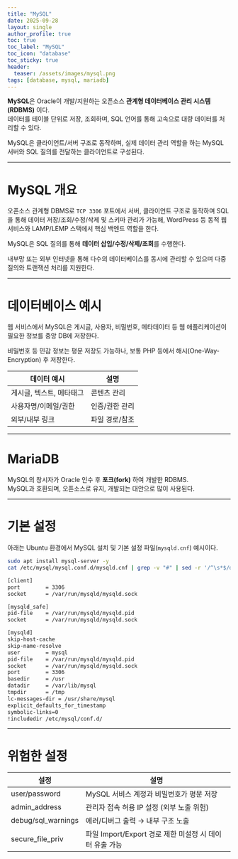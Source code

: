 ```yaml
---
title: "MySQL"
date: 2025-09-28
layout: single
author_profile: true
toc: true
toc_label: "MySQL"
toc_icon: "database"
toc_sticky: true
header:
  teaser: /assets/images/mysql.png
tags: [database, mysql, mariadb]
---
```


**MySQL**은 Oracle이 개발/지원하는 오픈소스 **관계형 데이터베이스 관리 시스템(RDBMS)** 이다.  
데이터를 테이블 단위로 저장, 조회하며, SQL 언어를 통해 고속으로 대량 데이터를 처리할 수 있다.  

MySQL은 클라이언트/서버 구조로 동작하며, 실제 데이터 관리 역할을 하는 MySQL 서버와 SQL 질의를 전달하는 클라이언트로 구성된다.

---

# MySQL 개요

오픈소스 관계형 DBMS로 `TCP 3306` 포트에서 서버, 클라이언트 구조로 동작하며 SQL을 통해 데이터 저장/조회/수정/삭제 및 스키마 관리가 가능해, WordPress 등 동적 웹서비스와 LAMP/LEMP 스택에서 핵심 백엔드 역할을 한다.

MySQL은 SQL 질의를 통해 **데이터 삽입/수정/삭제/조회**를 수행한다.  

내부망 또는 외부 인터넷을 통해 다수의 데이터베이스를 동시에 관리할 수 있으며 다중 질의와 트랜잭션 처리를 지원한다.

---

# 데이터베이스 예시

웹 서비스에서 MySQL은 게시글, 사용자, 비밀번호, 메타데이터 등 웹 애플리케이션이 필요한 정보를 중앙 DB에 저장한다.  

비밀번호 등 민감 정보는 평문 저장도 가능하나, 보통 PHP 등에서 해시(One-Way-Encryption) 후 저장한다.

| 데이터 예시 | 설명 |
|-------------|------|
| 게시글, 텍스트, 메타태그 | 콘텐츠 관리 |
| 사용자명/이메일/권한 | 인증/권한 관리 |
| 외부/내부 링크 | 파일 경로/참조 |

---

# MariaDB
MySQL의 창시자가 Oracle 인수 후 **포크(fork)** 하여 개발한 RDBMS.  
MySQL과 호환되며, 오픈소스로 유지, 개발되는 대안으로 많이 사용된다.

---

# 기본 설정
아래는 Ubuntu 환경에서 MySQL 설치 및 기본 설정 파일(`mysqld.cnf`) 예시이다.

```bash
sudo apt install mysql-server -y
cat /etc/mysql/mysql.conf.d/mysqld.cnf | grep -v "#" | sed -r '/^\s*$/d'

[client]
port        = 3306
socket      = /var/run/mysqld/mysqld.sock

[mysqld_safe]
pid-file    = /var/run/mysqld/mysqld.pid
socket      = /var/run/mysqld/mysqld.sock

[mysqld]
skip-host-cache
skip-name-resolve
user        = mysql
pid-file    = /var/run/mysqld/mysqld.pid
socket      = /var/run/mysqld/mysqld.sock
port        = 3306
basedir     = /usr
datadir     = /var/lib/mysql
tmpdir      = /tmp
lc-messages-dir = /usr/share/mysql
explicit_defaults_for_timestamp
symbolic-links=0
!includedir /etc/mysql/conf.d/
```

---

# 위험한 설정

| 설정                       | 설명                                     |
| ------------------------ | -------------------------------------- |
| user/password     | MySQL 서비스 계정과 비밀번호가 평문 저장              |
| admin_address   | 관리자 접속 허용 IP 설정 (외부 노출 위험)             |
| debug/sql_warnings | 에러/디버그 출력 → 내부 구조 노출                   |
| secure_file_priv    | 파일 Import/Export 경로 제한 미설정 시 데이터 유출 가능 |
